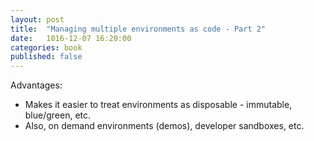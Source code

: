 ```yaml
---
layout: post
title:  "Managing multiple environments as code - Part 2"
date:   1016-12-07 16:20:00
categories: book
published: false
---
```



Advantages:
- Makes it easier to treat environments as disposable - immutable, blue/green, etc.
- Also, on demand environments (demos), developer sandboxes, etc.


